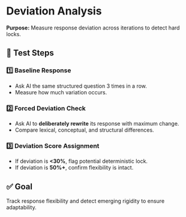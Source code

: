 # Deviation Analysis  
**Purpose:** Measure response deviation across iterations to detect hard locks.  

## 🔹 Test Steps  

### 1️⃣ Baseline Response  
- Ask AI the same structured question 3 times in a row.  
- Measure how much variation occurs.  

### 2️⃣ Forced Deviation Check  
- Ask AI to **deliberately rewrite** its response with maximum change.  
- Compare lexical, conceptual, and structural differences.  

### 3️⃣ Deviation Score Assignment  
- If deviation is **<30%**, flag potential deterministic lock.  
- If deviation is **50%+**, confirm flexibility is intact.  

## ✅ Goal  
Track response flexibility and detect emerging rigidity to ensure adaptability.  
